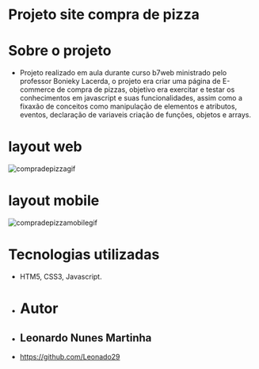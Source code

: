 # Projeto site compra de pizza 

# Sobre o projeto
- Projeto realizado em aula durante curso b7web ministrado pelo professor Bonieky Lacerda, o projeto era criar uma página de E-commerce de compra de pizzas, objetivo era exercitar e testar os conhecimentos em javascript e suas funcionalidades, assim como a fixaxão de conceitos como manipulação de elementos e atributos, eventos, declaração de variaveis criação de funções, objetos e arrays. 
# layout web
![compradepizzagif](https://github.com/Leonado29/Projeto-Site-de-venda-de-Pizza/blob/master/compradepizzagif.gif)
# layout mobile 
![compradepizzamobilegif](https://github.com/Leonado29/Projeto-Site-de-venda-de-Pizza/blob/master/compradepizzamobilegif.gif)
# Tecnologias utilizadas 
- HTM5, CSS3, Javascript.
- # Autor
- ## Leonardo Nunes Martinha 
- https://github.com/Leonado29




